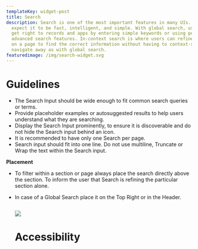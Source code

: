 ```yaml
---
templateKey: widget-post
title: Search
description: Search is one of the most important features in many UIs. Users
  expect it to be fast, intelligent, and simple. With global search, users can
  get right to records and apps by entering simple keywords or using powerful
  advanced search features. In-context search is where users can refine content
  on a page to find the correct information without having to context-shift or
  navigate away as with global search.
featuredimage: /img/search-widget.svg
---
```

# **G﻿uidelines**

* The Search Input should be wide enough to fit common search queries or terms.
* Provide placeholder examples or autosuggested results to help users understand what they are searching.
* Display the Search Input prominently, to ensure it is discoverable and do not hide the Search input behind an icon.
* It is recommended to have only one Search per page.
* Search input should fit into one line. Do not use multiline, Truncate or Wrap the text within the Search input.

**Placement**

* To filter within a section or page always place the search directly above the section. To inform the user that Search is refining the particular section alone.
* In case of a Global Search place it on the Top Right or in the Header.

  ![]()

  ![](/img/search-default.png)

  # **A﻿ccessibility**